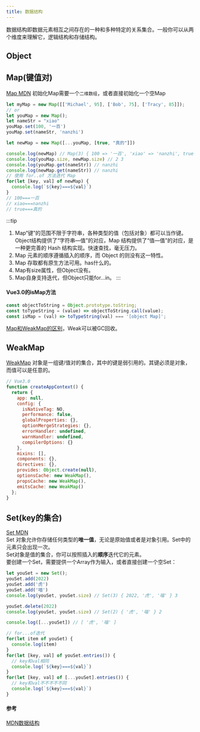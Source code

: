 ```yaml
---
title: 数据结构
---
```

数据结构即数据元素相互之间存在的一种和多种特定的关系集合。一般你可以从两个维度来理解它，逻辑结构和存储结构。
## Object

## Map(键值对)
[Map MDN](https://developer.mozilla.org/zh-CN/docs/Web/JavaScript/Reference/Global_Objects/Map)
初始化Map需要一个```二维数组```，或者直接初始化一个空Map
```js
let myMap = new Map([['Michael', 95], ['Bob', 75], ['Tracy', 85]]);
// or
let youMap = new Map();
let nameStr = "xiao"
youMap.set(100, '一百')
youMap.set(nameStr, 'nanzhi')

let newMap = new Map([...youMap, [true, "真的"]])

console.log(newMap) // Map(3) { 100 => '一百', 'xiao' => 'nanzhi', true => '真的' }
console.log(youMap.size, newMap.size) // 2 3
console.log(youMap.get(nameStr)) // nanzhi
console.log(newMap.get(nameStr)) // nanzhi
// 使用 for..of 方法迭代 Map
for(let [key, val] of newMap) {
  console.log(`${key}===${val}`)
}
// 100===一百
// xiao===nanzhi
// true===真的
```
:::tip
1. Map“键”的范围不限于字符串，各种类型的值（包括对象）都可以当作键。Object结构提供了“字符串—值”的对应，Map 结构提供了“值—值”的对应，是一种更完善的 Hash 结构实现。快速查找，毫无压力。
2. Map 元素的顺序遵循插入的顺序，而 Object 的则没有这一特性。
3. Map 存取都有原生方法可用。has什么的。
4. Map有size属性，但Object没有。
5. Map自身支持迭代，但Object只能for...in。
:::
#### Vue3.0的isMap方法
```js
const objectToString = Object.prototype.toString;
const toTypeString = (value) => objectToString.call(value);
const isMap = (val) => toTypeString(val) === '[object Map]';
```

[Map和WeakMap的区别](https://zhuanlan.zhihu.com/p/366505417)，Weak可以被GC回收。

## WeakMap
[WeakMap](https://developer.mozilla.org/zh-CN/docs/Web/JavaScript/Reference/Global_Objects/WeakMap) 对象是一组键/值对的集合，其中的键是弱引用的。其键必须是对象，而值可以是任意的。
```js
// Vue3.0
function createAppContext() {
  return {
    app: null,
    config: {
      isNativeTag: NO,
      performance: false,
      globalProperties: {},
      optionMergeStrategies: {},
      errorHandler: undefined,
      warnHandler: undefined,
      compilerOptions: {}
    },
    mixins: [],
    components: {},
    directives: {},
    provides: Object.create(null),
    optionsCache: new WeakMap(),
    propsCache: new WeakMap(),
    emitsCache: new WeakMap()
  };
}
```
## Set(key的集合)
[Set MDN](https://developer.mozilla.org/zh-CN/docs/Web/JavaScript/Reference/Global_Objects/Set)    
Set 对象允许你存储任何类型的**唯一值**，无论是原始值或者是对象引用。Set中的元素只会出现一次。    
Set对象是值的集合，你可以按照插入的**顺序**迭代它的元素。   
要创建一个Set，需要提供一个Array作为输入，或者直接创建一个空Set：
```js
let youSet = new Set();
youSet.add(2022)
youSet.add('虎')
youSet.add('喵')
console.log(youSet, youSet.size) // Set(3) { 2022, '虎', '喵' } 3

youSet.delete(2022)
console.log(youSet, youSet.size) // Set(2) { '虎', '喵' } 2

console.log([...youSet]) // [ '虎', '喵' ]

// for...of迭代
for(let item of youSet) {
  console.log(item)
}
for(let [key, val] of youSet.entries()) {
  // key和val相同
  console.log(`${key}===${val}`)
}
for(let [key, val] of [...youSet].entries()) {
  // key和val不不不不不同
  console.log(`${key}===${val}`)
}
```

#### 参考
[MDN数据结构](https://developer.mozilla.org/zh-CN/docs/Web/JavaScript/Data_structures)